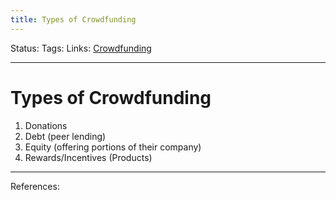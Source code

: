```yaml
---
title: Types of Crowdfunding
---
```

Status:
Tags:
Links: [Crowdfunding](out/crowdfunding.md)
___
# Types of Crowdfunding
1. Donations
2. Debt (peer lending)
3. Equity (offering portions of their company)
4. Rewards/Incentives (Products)
___
References: